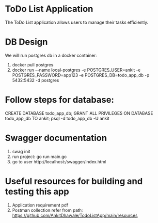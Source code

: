 # ToDo List Application
The ToDo List application allows users to manage their tasks efficiently.

# DB Design
We will run postgres db in a docker container:
1. docker pull postgres
2. docker run --name local-postgres -e POSTGRES_USER=ankit -e POSTGRES_PASSWORD=app123 -e POSTGRES_DB=todo_app_db -p 5432:5432 -d postgres

# Follow steps for database:
CREATE DATABASE todo_app_db;
GRANT ALL PRIVILEGES ON DATABASE todo_app_db TO ankit;
psql -d todo_app_db -U ankit

# Swagger documentation
1. swag init
2. run project: go run main.go
3. go to user http://localhost:<PORT>/swagger/index.html

# Useful resources for building and testing this app
1. Application requirement pdf
2. Postman collection
refer from path: https://github.com/AnkitDhawale/TodoListApp/main/resources